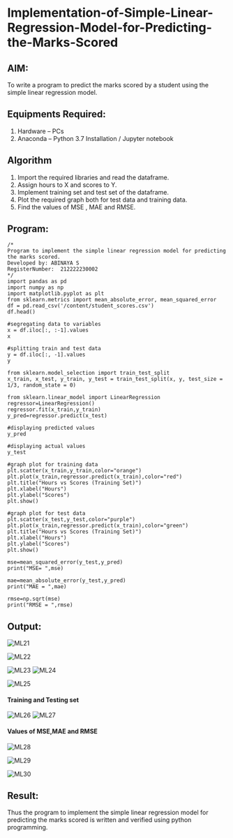 # Implementation-of-Simple-Linear-Regression-Model-for-Predicting-the-Marks-Scored

## AIM:
To write a program to predict the marks scored by a student using the simple linear regression model.

## Equipments Required:
1. Hardware – PCs
2. Anaconda – Python 3.7 Installation / Jupyter notebook

## Algorithm
1. Import the required libraries and read the dataframe.
2. Assign hours to X and scores to Y.
3. Implement training set and test set of the dataframe.
4. Plot the required graph both for test data and training data.
5. Find the values of MSE , MAE and RMSE.
## Program:
```
/*
Program to implement the simple linear regression model for predicting the marks scored.
Developed by: ABINAYA S
RegisterNumber:  212222230002
*/
import pandas as pd
import numpy as np
import matplotlib.pyplot as plt
from sklearn.metrics import mean_absolute_error, mean_squared_error
df = pd.read_csv('/content/student_scores.csv')
df.head()

#segregating data to variables
x = df.iloc[:, :-1].values
x

#splitting train and test data
y = df.iloc[:, -1].values
y

from sklearn.model_selection import train_test_split
x_train, x_test, y_train, y_test = train_test_split(x, y, test_size = 1/3, random_state = 0)

from sklearn.linear_model import LinearRegression 
regressor=LinearRegression()
regressor.fit(x_train,y_train)
y_pred=regressor.predict(x_test)

#displaying predicted values
y_pred

#displaying actual values
y_test

#graph plot for training data
plt.scatter(x_train,y_train,color="orange")
plt.plot(x_train,regressor.predict(x_train),color="red")
plt.title("Hours vs Scores (Training Set)")
plt.xlabel("Hours")
plt.ylabel("Scores")
plt.show()

#graph plot for test data
plt.scatter(x_test,y_test,color="purple")
plt.plot(x_train,regressor.predict(x_train),color="green")
plt.title("Hours vs Scores (Training Set)")
plt.xlabel("Hours")
plt.ylabel("Scores")
plt.show()

mse=mean_squared_error(y_test,y_pred)
print("MSE= ",mse)

mae=mean_absolute_error(y_test,y_pred)
print("MAE = ",mae)

rmse=np.sqrt(mse)
print("RMSE = ",rmse)

```

## Output:
![ML21](https://github.com/abinayasangeetha/Implementation-of-Simple-Linear-Regression-Model-for-Predicting-the-Marks-Scored/assets/119393675/c9b4e4b8-d079-416a-b87d-c348a17453b6)

![ML22](https://github.com/abinayasangeetha/Implementation-of-Simple-Linear-Regression-Model-for-Predicting-the-Marks-Scored/assets/119393675/2ec628e0-d2b2-4833-ab0d-8ecc910807ce)

![ML23](https://github.com/abinayasangeetha/Implementation-of-Simple-Linear-Regression-Model-for-Predicting-the-Marks-Scored/assets/119393675/829bdef5-fbd0-4242-a07a-60ee1cfdcecc)
![ML24](https://github.com/abinayasangeetha/Implementation-of-Simple-Linear-Regression-Model-for-Predicting-the-Marks-Scored/assets/119393675/fec02645-27dd-4f0c-a2a2-8c3880bd69cb)

![ML25](https://github.com/abinayasangeetha/Implementation-of-Simple-Linear-Regression-Model-for-Predicting-the-Marks-Scored/assets/119393675/d0d81c1b-30f5-4cfc-a6f7-379b36883417)
#### Training and Testing set
![ML26](https://github.com/abinayasangeetha/Implementation-of-Simple-Linear-Regression-Model-for-Predicting-the-Marks-Scored/assets/119393675/d38af052-5fe6-4f49-969c-08fc8ab0c54a)
![ML27](https://github.com/abinayasangeetha/Implementation-of-Simple-Linear-Regression-Model-for-Predicting-the-Marks-Scored/assets/119393675/d04941d1-c6bc-42d3-80c5-e6f78fdc59bd)
#### Values of MSE,MAE and RMSE
![ML28](https://github.com/abinayasangeetha/Implementation-of-Simple-Linear-Regression-Model-for-Predicting-the-Marks-Scored/assets/119393675/1d5b020d-0016-4880-a788-77072d15ad1f)

![ML29](https://github.com/abinayasangeetha/Implementation-of-Simple-Linear-Regression-Model-for-Predicting-the-Marks-Scored/assets/119393675/4029b3d2-67ad-4acb-9551-31ccc82507c9)

![ML30](https://github.com/abinayasangeetha/Implementation-of-Simple-Linear-Regression-Model-for-Predicting-the-Marks-Scored/assets/119393675/9f5f78af-bec5-49a7-86ab-99bcafea889c)
## Result:
Thus the program to implement the simple linear regression model for predicting the marks scored is written and verified using python programming.
